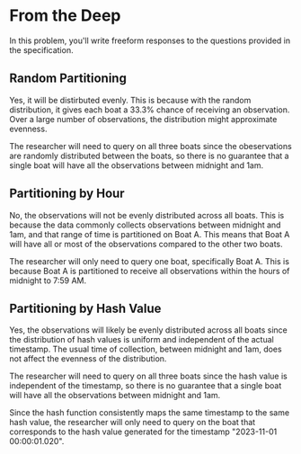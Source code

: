 # From the Deep

In this problem, you'll write freeform responses to the questions provided in the specification.

## Random Partitioning
<!-- Will the observations likely be evenly distributed across all boats, even if AquaByte most commonly collects observations between midnight and 1am? Why or why not? -->
Yes, it will be distirbuted evenly. This is because with the random distribution, it gives each boat a 33.3% chance of receiving an observation. Over a large number of observations, the distribution might approximate evenness.

<!-- Suppose a researcher wants to query for all observations between midnight and 1am. On how many of the boats will they need to run the query? -->
The researcher will need to query on all three boats since the obeservations are randomly distributed between the boats, so there is no guarantee that a single boat will have all the observations between midnight and 1am.

## Partitioning by Hour
<!-- Will the observations likely be evenly distributed across all boats, even if AquaByte most commonly collects observations between midnight and 1am? Why or why not? -->
No, the observations will not be evenly distributed across all boats. This is because the data commonly collects observations between midnight and 1am, and that range of time is partitioned on Boat A. This means that Boat A will have all or most of the observations compared to the other two boats.

<!-- Suppose a researcher wants to query for all observations between midnight and 1am. On how many of the boats will they need to run the query? -->
The researcher will only need to query one boat, specifically Boat A. This is because Boat A is partitioned to receive all observations within the hours of midnight to 7:59 AM.

## Partitioning by Hash Value
<!-- Will the observations likely be evenly distributed across all boats, even if AquaByte most commonly collects observations between midnight and 1am? Why or why not? -->
Yes, the observations will likely be evenly distributed across all boats since the distribution of hash values is uniform and independent of the actual timestamp. The usual time of collection, between midnight and 1am,  does not affect the evenness of the distribution.

<!-- Suppose a researcher wants to query for all observations between midnight and 1am. On how many of the boats will they need to run the query? -->
The researcher will need to query on all three boats since the hash value is independent of the timestamp, so there is no guarantee that a single boat will have all the observations between midnight and 1am.

<!-- Suppose a researcher wants to query for a specific observation, which occurred at exactly 2023-11-01 00:00:01.020. On how many of the boats will they need to run the query? -->
Since the hash function consistently maps the same timestamp to the same hash value, the researcher will only need to query on the boat that corresponds to the hash value generated for the timestamp "2023-11-01 00:00:01.020".